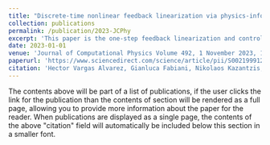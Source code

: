 ```yaml
---
title: "Discrete-time nonlinear feedback linearization via physics-informed machine learning"
collection: publications
permalink: /publication/2023-JCPhy
excerpt: 'This paper is the one-step feedback linearization and control via PINNs'
date: 2023-01-01
venue: 'Journal of Computational Physics Volume 492, 1 November 2023, 112408'
paperurl: 'https://www.sciencedirect.com/science/article/pii/S002199912300503X'
citation: 'Hector Vargas Alvarez, Gianluca Fabiani, Nikolaos Kazantzis, Constantinos Siettos, Ioannis G. Kevrekidis, Discrete-time nonlinear feedback linearization via physics-informed machine learning, Journal of Computational Physics, Volume 492, 2023, 112408, ISSN 0021-9991, https://doi.org/10.1016/j.jcp.2023.112408.'
---
```


The contents above will be part of a list of publications, if the user clicks the link for the publication than the contents of section will be rendered as a full page, allowing you to provide more information about the paper for the reader. When publications are displayed as a single page, the contents of the above "citation" field will automatically be included below this section in a smaller font.
